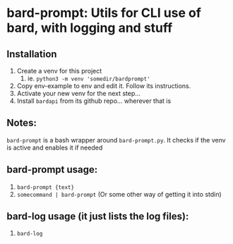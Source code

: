 # bard-prompt: Utils for CLI use of bard, with logging and stuff

## Installation

1. Create a venv for this project
    1. ie. `python3 -m venv 'somedir/bardprompt'`
1. Copy env-example to env and edit it. Follow its instructions.
1. Activate your new venv for the next step...
1. Install `bardapi` from its github repo... wherever that is

## Notes:

`bard-prompt` is a bash wrapper around `bard-prompt.py`. It checks if the venv is active and enables it if needed

## bard-prompt usage:

1. `bard-prompt {text}`
1. `somecommand | bard-prompt` (Or some other way of getting it into stdin)

## bard-log usage (it just lists the log files):

1. `bard-log`
